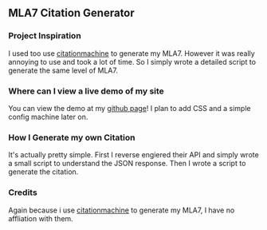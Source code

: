 ## MLA7 Citation Generator

### Project Inspiration

I used too use [citationmachine](http://citationmachine.net/) to generate my MLA7. However it was really annoying to use and took a lot of time. So I simply wrote a detailed script to generate the same level of MLA7. 

### Where can I view a live demo of my site

You can view the demo at my [github page](https://www.fschatbot.github.io/MLA7)! I plan to add CSS and a simple config machine later on.

### How I Generate my own Citation

It's actually pretty simple. First I reverse engiered their API and simply wrote a small script to understand the JSON response. Then I wrote a script to generate the citation.

### Credits

Again because i use [citationmachine](http://citationmachine.net/) to generate my MLA7, I have no affliation with them.